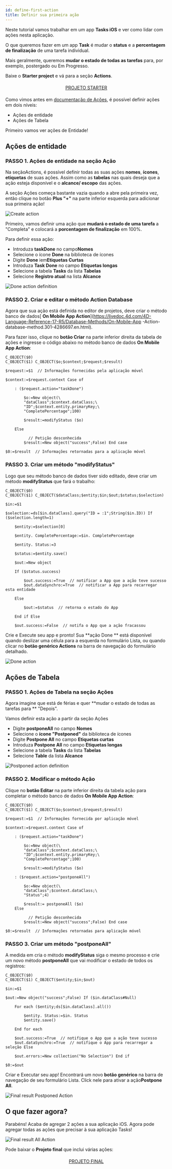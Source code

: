 ```yaml
---
id: define-first-action
title: Definir sua primeira ação
---
```


Neste tutorial vamos trabalhar em um app **Tasks iOS** e ver como lidar com ações nesta aplicação.

O que queremos fazer em um app **Task** é mudar o **status** e a **percentagem de finalização** de uma tarefa individual.

Mais geralmente, queremos **mudar o estado de todas as tarefas** para, por exemplo, postergado ou Em Progresso.

Baixe o **Starter project** e vá para a seção **Actions**.

<div markdown="1" style="text-align: center; margin-top: 20px; margin-bottom: 20px">

<a class="button"
href="https://github.com/4d-go-mobile/tutorial-Actions/archive/cf16581214a8a6e4e4067bcff43ac1265ec43ff7.zip">PROJETO STARTER</a>
</div>

Como vimos antes em [documentação de Ações](actions.html#ios-app-side), é possível definir ações em dois níveis:

* Ações de entidade
* Ações de Tabela

Primeiro vamos ver ações de Entidade!


## Ações de entidade

### PASSO 1. Ações de entidade na seção Ação

Na seçãoActions, é possível definir todas as suas ações **nomes**, **ícones**, **etiquetas** de suas ações. Assim como as **tabelas** nas quais deseja  que a ação esteja disponível e o **alcance/ escopo** das ações.

A seção Ações começa bastante vazia quando  a abre pela primeira vez, então clique no botão **Plus "+"** na parte inferior esquerda para adicionar sua primeira ação!

![Create action](assets/en/actions/Create-action.png)

Primeiro, vamos definir uma ação que **mudará o estado de uma tarefa** a "Completa" e colocará a **porcentagem de finalização** em 100%.

Para definir essa ação:

* Introduza **taskDone** no campo**Nomes**
* Selecione o ícone **Done** na biblioteca de ícones
* Digite **Done** iem**Etiquetas Curtas**
* Introduza **Task Done** no campo **Etiquetas longas**
* Selecione a tabela **Tasks** da lista **Tabelas**
* Selecione **Registro atual** na lista **Alcance**

![Done action definition](assets/en/actions/Done-action-definition.png)

### PASSO 2. Criar e editar o método Action Database

Agora que sua ação está definida no editor de projetos, deve criar o método banco de dados[ **On Mobile App Action**](https://livedoc.4d.com/4D-Language-Reference-17-R5/Database-Methods/On-Mobile-App -Action-database-method.301-4286697.en.html).

Para fazer isso, clique no **botão Criar** na parte inferior direita da tabela de ações e ingresse o código abaixo no método banco de dados **On Mobile App Action**:

```4d
C_OBJECT($0)
C_OBJECT($1) C_OBJECT($o;$context;$request;$result)

$request:=$1  // Informações fornecidas pela aplicação móvel

$context:=$request.context Case of

    : ($request.action="taskDone")

        $o:=New object(\
        "dataClass";$context.dataClass;\
        "ID";$context.entity.primaryKey;\
        "CompletePercentage";100)

        $result:=modifyStatus ($o)

    Else

          // Petição desconhecida
        $result:=New object("success";False) End case

$0:=$result  // Informações retornadas para a aplicação móvel

```

### PASSO 3. Criar um método  "modifyStatus"

Logo que seu método banco de dados tiver sido editado, deve criar um método **modifyStatus** que  fará o trabalho:

```4d
C_OBJECT($0)
C_OBJECT($1) C_OBJECT($dataClass;$entity;$in;$out;$status;$selection)

$in:=$1

$selection:=ds[$in.dataClass].query("ID = :1";String($in.ID)) If ($selection.length=1)

    $entity:=$selection[0]

    $entity. CompletePercentage:=$in. CompletePercentage

    $entity. Status:=3

    $status:=$entity.save()

    $out:=New object

    If ($status.success)

        $out.success:=True  // notificar a App que a ação teve sucesso
        $out.dataSynchro:=True  // notificar a App para recarregar esta entidade

    Else

        $out:=$status  // retorna o estado do App

    End if Else

    $out.success:=False  // notifa o App que a ação fracassou

```

Crie e Execute seu app e pronto! Sua **ação Done ** está disponível quando deslizar uma célula para a esquerda no formulário Lista, ou quando clicar no  **botão genérico Actions** na barra de navegação do formulário detalhado.

![Done action](assets/en/actions/Entity-action-Done.png)

## Ações de Tabela

### PASSO 1. Ações de Tabela na seção Ações

Agora imagine que está de férias e quer **mudar o estado de todas as tarefas para ** "Depois".

Vamos definir esta ação a partir da seção Ações

* Digite **postponeAll** no campo **Nomes**
* Selecione o **ícone "Postponed"** da biblioteca de ícones
* Digite **Postpone All** no campo **Etiquetas curtas**
* Introduza **Postpone All** no campo **Etiquetas longas**
* Selecione a tabela **Tasks** da lista **Tabelas**
* Selecione **Table** da lista **Alcance**

![Postponed action definition](assets/en/actions/PostponedAll-action-definition.png)

### PASSO 2. Modificar o método Ação

Clique no **botão Editar** na parte inferior direita da  tabela ação para completar o método banco de dados **On Mobile App Action**:

```4d
C_OBJECT($0)
C_OBJECT($1) C_OBJECT($o;$context;$request;$result)

$request:=$1  // Informações fornecida por aplicação móvel

$context:=$request.context Case of

    : ($request.action="taskDone")

        $o:=New object(\
        "dataClass";$context.dataClass;\
        "ID";$context.entity.primaryKey;\
        "CompletePercentage";100)

        $result:=modifyStatus ($o)

    : ($request.action="postponeAll")

        $o:=New object(\
        "dataClass";$context.dataClass;\
        "Status";4)

        $result:= postponeAll ($o)
    Else

          // Petição desconhecida
        $result:=New object("success";False) End case

$0:=$result  // Informações retornadas para aplicação móvel

```


### PASSO 3. Criar um método "postponeAll"

A medida em cria o método **modifyStatus** siga o mesmo processo e crie um novo método **postponeAll** que vai modificar o estado de todos os registros:

```4d
C_OBJECT($0)
C_OBJECT($1) C_OBJECT($entity;$in;$out)

$in:=$1

$out:=New object("success";False) If ($in.dataClass#Null)

    For each ($entity;ds[$in.dataClass].all())

        $entity. Status:=$in. Status
        $entity.save()

    End for each

    $out.success:=True  // notifique o App que a ação teve sucesso
    $out.dataSynchro:=True  // notifique o App para recarregar a seleção Else

    $out.errors:=New collection("No Selection") End if

$0:=$out

```

Criar e Executar seu app! Encontrará um novo **botão genérico** na barra de navegação de seu formulário Lista. Click nele para ativar a ação**Postpone All**.

![Final result Postponed Action](assets/en/actions/ListForm-table-action-tableview-tuto.png)

## O que fazer agora?

Parabéns! Acaba de agregar 2 ações a sua aplicação iOS. Agora pode agregar todas as ações que precisar à sua aplicação Tasks!

![Final result All Action](assets/en/actions/ListForm-entity-action-tableview.png)

Pode baixar o **Projeto final** que inclui várias ações:

<div markdown="1" style="text-align: center; margin-top: 20px; margin-bottom: 20px">

<a class="button"
href="https://github.com/4d-go-mobile/tutorial-Actions/releases/latest/download/tutorial-Actions.zip">PROJETO FINAL</a>
</div>

